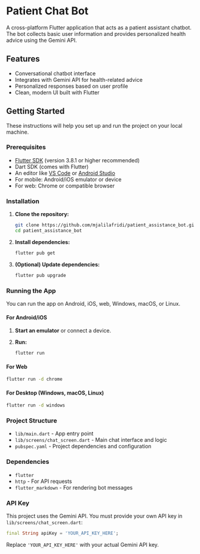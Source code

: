 # Patient Chat Bot

A cross-platform Flutter application that acts as a patient assistant chatbot. The bot collects basic user information and provides personalized health advice using the Gemini API.

## Features

- Conversational chatbot interface
- Integrates with Gemini API for health-related advice
- Personalized responses based on user profile
- Clean, modern UI built with Flutter


## Getting Started

These instructions will help you set up and run the project on your local machine.

### Prerequisites

- [Flutter SDK](https://flutter.dev/docs/get-started/install) (version 3.8.1 or higher recommended)
- Dart SDK (comes with Flutter)
- An editor like [VS Code](https://code.visualstudio.com/) or [Android Studio](https://developer.android.com/studio)
- For mobile: Android/iOS emulator or device
- For web: Chrome or compatible browser

### Installation

1. **Clone the repository:**

   ```sh
   git clone https://github.com/mjalilafridi/patient_assistance_bot.git
   cd patient_assistance_bot
   ```

2. **Install dependencies:**

   ```sh
   flutter pub get
   ```

3. **(Optional) Update dependencies:**

   ```sh
   flutter pub upgrade
   ```

### Running the App

You can run the app on Android, iOS, web, Windows, macOS, or Linux.

#### For Android/iOS

1. **Start an emulator** or connect a device.
2. **Run:**

   ```sh
   flutter run
   ```

#### For Web

```sh
flutter run -d chrome
```

#### For Desktop (Windows, macOS, Linux)

```sh
flutter run -d windows 
```

### Project Structure

- `lib/main.dart` - App entry point
- `lib/screens/chat_screen.dart` - Main chat interface and logic
- `pubspec.yaml` - Project dependencies and configuration

### Dependencies

- `flutter`
- `http` - For API requests
- `flutter_markdown` - For rendering bot messages

### API Key

This project uses the Gemini API. You must provide your own API key in `lib/screens/chat_screen.dart`:

```dart
final String apiKey = 'YOUR_API_KEY_HERE';
```

Replace `'YOUR_API_KEY_HERE'` with your actual Gemini API key.